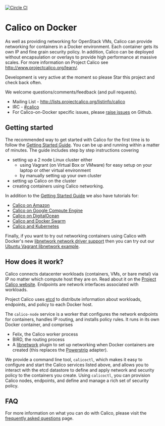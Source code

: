[![Circle CI](https://circleci.com/gh/Metaswitch/calico-docker/tree/master.svg?style=svg)](https://circleci.com/gh/Metaswitch/calico-docker/tree/master)
# Calico on Docker
As well as providing networking for OpenStack VMs, Calico can provide networking for containers in a Docker environment.  Each container gets its own IP and fine grain security policy.  In addition, Calico can be deployed without encapsulation or overlays to provide high performance at massive scales.  For more information on Project Calico see http://www.projectcalico.org/learn/.

Development is very active at the moment so please Star this project and check back often.

We welcome questions/comments/feedback (and pull requests).

* Mailing List - http://lists.projectcalico.org/listinfo/calico
* IRC - [#calico](http://webchat.freenode.net?randomnick=1&channels=%23calico&uio=d4)
* For Calico-on-Docker specific issues, please [raise issues](https://github.com/Metaswitch/calico-docker/issues/new) on Github.

## Getting started

The recommended way to get started with Calico for the first time is to follow the [Getting Started Guide](docs/GettingStarted.md).  You can be up and running within a matter of minutes.  The guide includes step by step instructions covering
- setting up a 2 node Linux cluster either
  - using Vagrant (on Virtual Box or VMware) for easy setup on your laptop or other virtual environment
  - by manually setting up your own cluster
- setting up Calico on the cluster
- creating containers using Calico networking.

In addition to the [Getting Started Guide](docs/GettingStarted.md) we also have tutorials for:
- [Calico on Amazon](docs/AWS.md)
- [Calico on Google Compute Engine](docs/GCE.md)
- [Calico on DigitalOcean](docs/DigitalOcean.md)
- [Calico and Docker Swarm](docs/CalicoSwarm.md)
- [Calico and Kubernetes](docs/kubernetes/getting-started.md)

Finally, if you want to try out networking containers using Calico with Docker's new [libnetwork network driver support](https://github.com/docker/libnetwork) then you can try out our [Ubuntu Vagrant libnetwork example](https://github.com/Metaswitch/calico-ubuntu-vagrant).

## How does it work?

Calico connects datacenter workloads (containers, VMs, or bare metal) via IP no matter which compute host they are on.  Read about it on the [Project Calico website](http://www.projectcalico.org).  Endpoints are network interfaces associated with workloads.

Project Calico uses [etcd](https://github.com/coreos/etcd) to distribute information about workloads, endpoints, and policy to each Docker host.

The `calico-node` service is a worker that configures the network endpoints for containers, handles IP routing, and installs policy rules.  It runs in its own Docker container, and comprises
+ Felix, the Calico worker process
+ BIRD, the routing process
+ A [libnetwork](https://github.com/docker/libnetwork) plugin to set up networking when Docker containers are created (this replaces the [Powerstrip](https://github.com/clusterhq/powerstrip) adapter).

We provide a command line tool, `calicoctl`, which makes it easy to configure and start the Calico services listed above, and allows you to interact with the etcd datastore to define and apply network and security policy to the containers you create. Using `calicoctl`, you can provision Calico nodes, endpoints, and define and manage a rich set of security policy. 

## FAQ 
For more information on what you can do with Calico, please visit the [frequently asked questions](docs/FAQ.md) page. 
